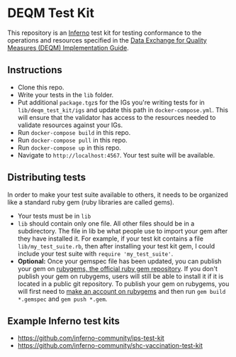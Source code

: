 # DEQM Test Kit

This repository is an [Inferno](https://github.com/inferno-community/inferno-core) test kit
for testing conformance to the operations and resources specified in the 
[Data Exchange for Quality Measures (DEQM) Implementation Guide](http://hl7.org/fhir/us/davinci-deqm/).

## Instructions

- Clone this repo.
- Write your tests in the `lib` folder.
- Put additional `package.tgz`s for the IGs you're writing tests for in
  `lib/deqm_test_kit/igs` and update this path in `docker-compose.yml`.
  This will ensure that the validator has access to the resources needed to
  validate resources against your IGs.
- Run `docker-compose build` in this repo.
- Run `docker-compose pull` in this repo.
- Run `docker-compose up` in this repo.
- Navigate to `http://localhost:4567`. Your test suite will be available.

## Distributing tests

In order to make your test suite available to others, it needs to be organized
like a standard ruby gem (ruby libraries are called gems).

- Your tests must be in `lib`
- `lib` should contain only one file. All other files should be in a
  subdirectory. The file in lib be what people use to import your gem after they
  have installed it. For example, if your test kit contains a file
  `lib/my_test_suite.rb`, then after installing your test kit gem, I could
  include your test suite with `require 'my_test_suite'`.
- **Optional:** Once your gemspec file has been updated, you can publish your
  gem on [rubygems, the official ruby gem repository](https://rubygems.org/). If
  you don't publish your gem on rubygems, users will still be able to install it
  if it is located in a public git repository. To publish your gem on rubygems,
  you will first need to [make an account on
  rubygems](https://guides.rubygems.org/publishing/#publishing-to-rubygemsorg)
  and then run `gem build *.gemspec` and `gem push *.gem`.

## Example Inferno test kits

- https://github.com/inferno-community/ips-test-kit
- https://github.com/inferno-community/shc-vaccination-test-kit
